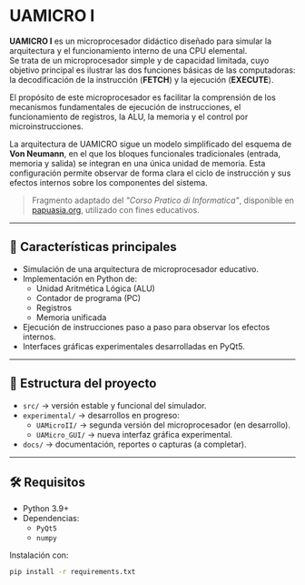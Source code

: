 # UAMICRO I

**UAMICRO I** es un microprocesador didáctico diseñado para simular la arquitectura y el funcionamiento interno de una CPU elemental.  
Se trata de un microprocesador simple y de capacidad limitada, cuyo objetivo principal es ilustrar las dos funciones básicas de las computadoras: la decodificación de la instrucción (**FETCH**) y la ejecución (**EXECUTE**).

El propósito de este microprocesador es facilitar la comprensión de los mecanismos fundamentales de ejecución de instrucciones, el funcionamiento de registros, la ALU, la memoria y el control por microinstrucciones.  

La arquitectura de UAMICRO sigue un modelo simplificado del esquema de **Von Neumann**, en el que los bloques funcionales tradicionales (entrada, memoria y salida) se integran en una única unidad de memoria. Esta configuración permite observar de forma clara el ciclo de instrucción y sus efectos internos sobre los componentes del sistema.

> Fragmento adaptado del *"Corso Pratico di Informatica"*, disponible en [papuasia.org](https://papuasia.org/corsopratico/), utilizado con fines educativos.

---

## 🚀 Características principales

- Simulación de una arquitectura de microprocesador educativo.
- Implementación en Python de:
  - Unidad Aritmética Lógica (ALU)
  - Contador de programa (PC)
  - Registros
  - Memoria unificada
- Ejecución de instrucciones paso a paso para observar los efectos internos.
- Interfaces gráficas experimentales desarrolladas en PyQt5.

---

## 📂 Estructura del proyecto

- `src/` → versión estable y funcional del simulador.  
- `experimental/` → desarrollos en progreso:  
  - `UAMicroII/` → segunda versión del microprocesador (en desarrollo).  
  - `UAMicro_GUI/` → nueva interfaz gráfica experimental.  
- `docs/` → documentación, reportes o capturas (a completar).  

---

## 🛠️ Requisitos

- Python 3.9+  
- Dependencias:
  - `PyQt5`  
  - `numpy`  

Instalación con:

```bash
pip install -r requirements.txt



